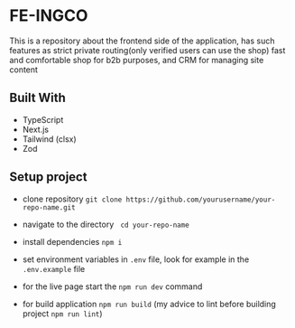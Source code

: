 # FE-INGCO

This is a repository about the frontend side of the application, has such features as strict private routing(only verified users can use the shop) fast and comfortable shop for b2b purposes, and CRM for managing site content

## Built With

- TypeScript
- Next.js
- Tailwind (clsx)
- Zod

## Setup project

- clone repository `git clone https://github.com/yourusername/your-repo-name.git`

- navigate to the directory
    `cd your-repo-name`

- install dependencies `npm i`
- set environment variables in `.env` file, look for example in the `.env.example` file
- for the live page start the `npm run dev` command
- for build application `npm run build` (my advice to lint before building project `npm run lint`)
